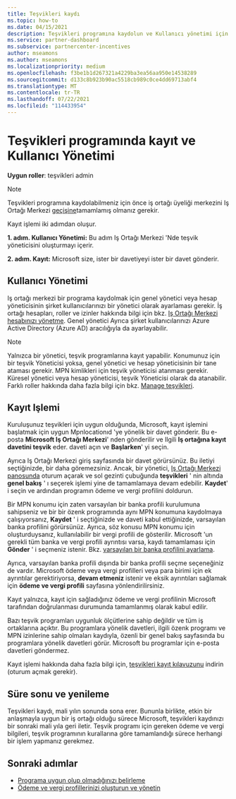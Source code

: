 ```yaml
---
title: Teşvikleri kaydı
ms.topic: how-to
ms.date: 04/15/2021
description: Teşvikleri programına kaydolun ve Kullanıcı yönetimi için gerekli rolleri atayın. Bu makale, kayıt işlemini açıklar.
ms.service: partner-dashboard
ms.subservice: partnercenter-incentives
author: mseamons
ms.author: mseamons
ms.localizationpriority: medium
ms.openlocfilehash: f3be1b1d267321a4229ba3ea56aa950e14538289
ms.sourcegitcommit: d133c8b923b90ac5518cb989c0ce4dd69713abf4
ms.translationtype: MT
ms.contentlocale: tr-TR
ms.lasthandoff: 07/22/2021
ms.locfileid: "114433954"
---
```

# <a name="enrollment-and-user-management-in-the-incentives-program"></a>Teşvikleri programında kayıt ve Kullanıcı Yönetimi

**Uygun roller**: teşvikleri admin

>[!NOTE]
>Teşvikleri programına kaydolabilmeniz için önce iş ortağı üyeliği merkezini Iş Ortağı Merkezi [geçişine](./partner-membership-center-retirement-faq.md)tamamlamış olmanız gerekir.

Kayıt işlemi iki adımdan oluşur.

**1. adım. Kullanıcı Yönetimi:** Bu adım Iş Ortağı Merkezi 'Nde teşvik yöneticisini oluşturmayı içerir.

**2. adım. Kayıt:** Microsoft size, ister bir davetiyeyi ister bir davet gönderir.

## <a name="user-management"></a>Kullanıcı Yönetimi

Iş ortağı merkezi bir programa kaydolmak için genel yönetici veya hesap yöneticisinin şirket kullanıcılarınızı bir yönetici olarak ayarlaması gerekir. İş ortağı hesapları, roller ve izinler hakkında bilgi için bkz. [Iş Ortağı Merkezi hesabınızı yönetme](partner-center-account-setup.md). Genel yönetici Ayrıca şirket kullanıcılarınızı Azure Active Directory (Azure AD) aracılığıyla da ayarlayabilir.

>[!NOTE]
>Yalnızca bir yönetici, teşvik programlarına kayıt yapabilir. Konumunuz için bir teşvik Yöneticisi yoksa, genel yönetici ve hesap yöneticisinin bir tane ataması gerekir. MPN kimlikleri için teşvik yöneticisi atanması gerekir. Küresel yönetici veya hesap yöneticisi, teşvik Yöneticisi olarak da atanabilir. Farklı roller hakkında daha fazla bilgi için bkz. [Manage teşvikleri](permissions-overview.md#manage-incentives).

## <a name="enrollment-process"></a>Kayıt Işlemi

Kuruluşunuz teşvikleri için uygun olduğunda, Microsoft, kayıt işlemini başlatmak için uygun Mpnlocationıd 'ye yönelik bir davet gönderir. Bu e-posta **Microsoft Iş Ortağı Merkezi**' nden gönderilir ve Ilgili **Iş ortağına kayıt davetini teşvik** eder. daveti açın ve **Başlarken**' yi seçin.

Ayrıca Iş Ortağı Merkezi giriş sayfasında bir davet görürsünüz. Bu iletiyi seçtiğinizde, bir daha göremezsiniz. Ancak, bir yönetici, [Iş Ortağı Merkezi panosunda](https://partner.microsoft.com/dashboard/) oturum açarak ve sol gezinti çubuğunda **teşvikleri** ' nin altında **genel bakış** ' ı seçerek işlemi yine de tamamlamaya devam edebilir. **Kaydet**' i seçin ve ardından programın ödeme ve vergi profilini doldurun.

Bir MPN konumu için zaten varsayılan bir banka profili kurulumuna sahipseniz ve bir bir özenk programında aynı MPN konumuna kaydolmaya çalışıyorsanız, **Kaydet** ' i seçtiğinizde ve daveti kabul ettiğinizde, varsayılan banka profilini görürsünüz. Ayrıca, söz konusu MPN konumu için oluşturduysanız, kullanılabilir bir vergi profili de gösterilir. Microsoft 'un gerekli tüm banka ve vergi profili ayrıntısı varsa, kaydı tamamlaması için **Gönder** ' i seçmeniz istenir. Bkz. [varsayılan bir banka profilini ayarlama](incentives-create-and-manage-your-payout-and-tax-profiles.md#set-up-a-default-bank-profile).

Ayrıca, varsayılan banka profili dışında bir banka profili seçme seçeneğiniz de vardır. Microsoft ödeme veya vergi profilleri veya para birimi için ek ayrıntılar gerektiriyorsa, **devam etmeniz** istenir ve eksik ayrıntıları sağlamak için **ödeme ve vergi profili** sayfasına yönlendirilirsiniz. 

Kayıt yalnızca, kayıt için sağladığınız ödeme ve vergi profilinin Microsoft tarafından doğrulanması durumunda tamamlanmış olarak kabul edilir.

Bazı teşvik programları uygunluk ölçütlerine sahip değildir ve tüm iş ortaklarına açıktır. Bu programlara yönelik davetleri, ilgili özenk programı ve MPN izinlerine sahip olmaları kaydıyla, özenli bir genel bakış sayfasında bu programlara yönelik davetleri görür. Microsoft bu programlar için e-posta davetleri göndermez.

Kayıt işlemi hakkında daha fazla bilgi için, [teşvikleri kayıt kılavuzunu](https://partner.microsoft.com/resources/detail/partner-center-incentives-enrollment-pdf) indirin (oturum açmak gerekir).

## <a name="expiration-and-renewal"></a>Süre sonu ve yenileme

Teşvikleri kaydı, mali yılın sonunda sona erer. Bununla birlikte, etkin bir anlaşmayla uygun bir iş ortağı olduğu sürece Microsoft, teşvikleri kaydınızı bir sonraki mali yıla geri iletir. Teşvik programı için gereken ödeme ve vergi bilgileri, teşvik programının kurallarına göre tamamlandığı sürece herhangi bir işlem yapmanız gerekmez.

## <a name="next-steps"></a>Sonraki adımlar

- [Programa uygun olup olmadığınızı belirleme](incentives-determined-your-program-eligibility.md)
- [Ödeme ve vergi profillerinizi oluşturun ve yönetin](incentives-create-and-manage-your-payout-and-tax-profiles.md)